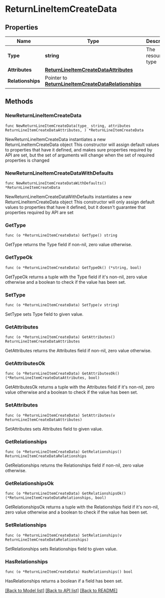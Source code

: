 # ReturnLineItemCreateData

## Properties

Name | Type | Description | Notes
------------ | ------------- | ------------- | -------------
**Type** | **string** | The resource&#39;s type | 
**Attributes** | [**ReturnLineItemCreateDataAttributes**](ReturnLineItemCreateDataAttributes.md) |  | 
**Relationships** | Pointer to [**ReturnLineItemCreateDataRelationships**](ReturnLineItemCreateDataRelationships.md) |  | [optional] 

## Methods

### NewReturnLineItemCreateData

`func NewReturnLineItemCreateData(type_ string, attributes ReturnLineItemCreateDataAttributes, ) *ReturnLineItemCreateData`

NewReturnLineItemCreateData instantiates a new ReturnLineItemCreateData object
This constructor will assign default values to properties that have it defined,
and makes sure properties required by API are set, but the set of arguments
will change when the set of required properties is changed

### NewReturnLineItemCreateDataWithDefaults

`func NewReturnLineItemCreateDataWithDefaults() *ReturnLineItemCreateData`

NewReturnLineItemCreateDataWithDefaults instantiates a new ReturnLineItemCreateData object
This constructor will only assign default values to properties that have it defined,
but it doesn't guarantee that properties required by API are set

### GetType

`func (o *ReturnLineItemCreateData) GetType() string`

GetType returns the Type field if non-nil, zero value otherwise.

### GetTypeOk

`func (o *ReturnLineItemCreateData) GetTypeOk() (*string, bool)`

GetTypeOk returns a tuple with the Type field if it's non-nil, zero value otherwise
and a boolean to check if the value has been set.

### SetType

`func (o *ReturnLineItemCreateData) SetType(v string)`

SetType sets Type field to given value.


### GetAttributes

`func (o *ReturnLineItemCreateData) GetAttributes() ReturnLineItemCreateDataAttributes`

GetAttributes returns the Attributes field if non-nil, zero value otherwise.

### GetAttributesOk

`func (o *ReturnLineItemCreateData) GetAttributesOk() (*ReturnLineItemCreateDataAttributes, bool)`

GetAttributesOk returns a tuple with the Attributes field if it's non-nil, zero value otherwise
and a boolean to check if the value has been set.

### SetAttributes

`func (o *ReturnLineItemCreateData) SetAttributes(v ReturnLineItemCreateDataAttributes)`

SetAttributes sets Attributes field to given value.


### GetRelationships

`func (o *ReturnLineItemCreateData) GetRelationships() ReturnLineItemCreateDataRelationships`

GetRelationships returns the Relationships field if non-nil, zero value otherwise.

### GetRelationshipsOk

`func (o *ReturnLineItemCreateData) GetRelationshipsOk() (*ReturnLineItemCreateDataRelationships, bool)`

GetRelationshipsOk returns a tuple with the Relationships field if it's non-nil, zero value otherwise
and a boolean to check if the value has been set.

### SetRelationships

`func (o *ReturnLineItemCreateData) SetRelationships(v ReturnLineItemCreateDataRelationships)`

SetRelationships sets Relationships field to given value.

### HasRelationships

`func (o *ReturnLineItemCreateData) HasRelationships() bool`

HasRelationships returns a boolean if a field has been set.


[[Back to Model list]](../README.md#documentation-for-models) [[Back to API list]](../README.md#documentation-for-api-endpoints) [[Back to README]](../README.md)


